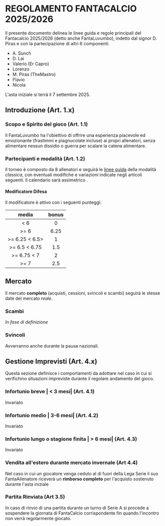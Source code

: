 # REGOLAMENTO FANTACALCIO 2025/2026

Il presente documento delinea le linee guida e regole principali del Fantacalcio 2025/2026 (detto anche FantaLuvumbo), indetto dal signor D. Piras e con la partecipazione di altri 6 componenti:

-   A. Sunch
-   D. Lai
-   Valerio (Er Capro)
-   Lorenzo
-   M. Piras (TheMastro)
-   Flavio
-   Nicola


L'asta iniziale si terrà il 7 settembre 2025.

## Introduzione (Art. 1.x)

### Scopo e Spirito del gioco (Art. 1.1)

Il FantaLuvumbo ha l'obiettivo di offrire una esperienza piacevole ed emozionante (frastimmi e piagnucolate incluse) ai propri allenatori, senza alimentare nessun dissidio o guerra per scalare la catena alimentare.

### Partecipanti e modalità (Art. 1.2)

Il torneo è composto da 8 allenatori e seguirá le [linee guida](https://www.fantacalcio.it/regolamenti/leghe-private) della modalità *classica*, con eventuali modifiche e variazioni indicate negli articoli seguenti.
Il calendario sarà assimetrico .

#### Modificatore Difesa
Il modificatore è attivo con i seguenti punteggi:

| media | bonus |
| :-: | :-: |
| < 6 | 0 |
| \>= 6 | 6.25 | 0.5 |
| >= 6.25 < 6.5> | 1 |
| >= 6.5 < 6.75 | 1.5 |
| >= 6.75 < 7 | 2 |
| >= 7 | 2.5 |
 

## Mercato
Il mercato **completo** (acquisti, cessioni, svincoli e scambi) seguirà le stesse date del mercato *reale*.

### Scambi
*In fase di definizione*

### Svincoli
Avverranno anche durante la pausa nazionali.

## Gestione Imprevisti (Art. 4.x)

Questa sezione definisce i comportamenti da adottare nel caso in cui si verifichino situazioni impreviste durante il regolare andamento del gioco.

### Infortunio breve | < 3 mesi| (Art. 4.1)
Invariato

### Infortunio medio | 3-6 mesi| (Art. 4.2)
Invariato

### Infortunio lungo o stagione finita | > 6 mesi| (Art. 4.3)
Invariato

### Vendita all'estero durante mercato invernale (Art 4.4)
Nel caso in cui un giocatore venga ceduto al di fuori della Lega Serie il suo FantaAllenatore riceverà un **rimborso completo** per l'acquisto sostenuto durante l'asta iniziale

### Partita Rinviata (Art 3.5)
In caso di rinvio di una partita durante un turno di Serie A si procede a  sospendere la giornata di FantaCalcio corrispondente fin quando l'incontro non verrà regolarmente giocato.
